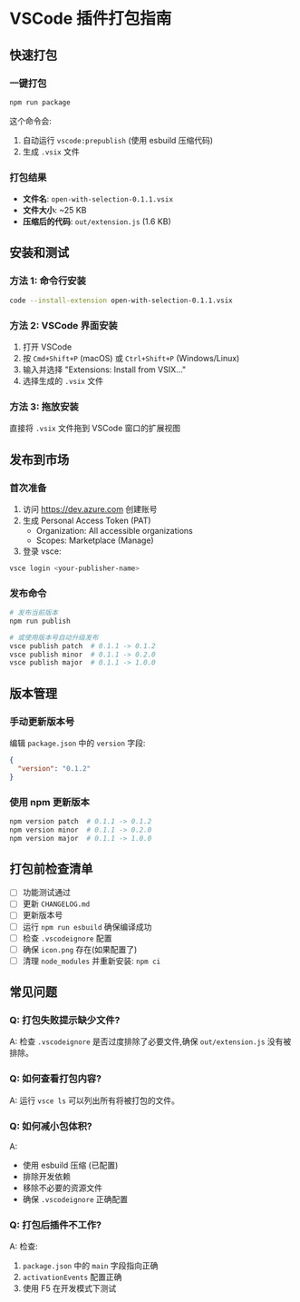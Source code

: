 # VSCode 插件打包指南

## 快速打包

### 一键打包
```bash
npm run package
```

这个命令会:
1. 自动运行 `vscode:prepublish` (使用 esbuild 压缩代码)
2. 生成 `.vsix` 文件

### 打包结果
- **文件名**: `open-with-selection-0.1.1.vsix`
- **文件大小**: ~25 KB
- **压缩后的代码**: `out/extension.js` (1.6 KB)

## 安装和测试

### 方法 1: 命令行安装
```bash
code --install-extension open-with-selection-0.1.1.vsix
```

### 方法 2: VSCode 界面安装
1. 打开 VSCode
2. 按 `Cmd+Shift+P` (macOS) 或 `Ctrl+Shift+P` (Windows/Linux)
3. 输入并选择 "Extensions: Install from VSIX..."
4. 选择生成的 `.vsix` 文件

### 方法 3: 拖放安装
直接将 `.vsix` 文件拖到 VSCode 窗口的扩展视图

## 发布到市场

### 首次准备
1. 访问 https://dev.azure.com 创建账号
2. 生成 Personal Access Token (PAT)
   - Organization: All accessible organizations
   - Scopes: Marketplace (Manage)
3. 登录 vsce:
```bash
vsce login <your-publisher-name>
```

### 发布命令
```bash
# 发布当前版本
npm run publish

# 或使用版本号自动升级发布
vsce publish patch  # 0.1.1 -> 0.1.2
vsce publish minor  # 0.1.1 -> 0.2.0
vsce publish major  # 0.1.1 -> 1.0.0
```

## 版本管理

### 手动更新版本号
编辑 `package.json` 中的 `version` 字段:
```json
{
  "version": "0.1.2"
}
```

### 使用 npm 更新版本
```bash
npm version patch  # 0.1.1 -> 0.1.2
npm version minor  # 0.1.1 -> 0.2.0
npm version major  # 0.1.1 -> 1.0.0
```

## 打包前检查清单

- [ ] 功能测试通过
- [ ] 更新 `CHANGELOG.md`
- [ ] 更新版本号
- [ ] 运行 `npm run esbuild` 确保编译成功
- [ ] 检查 `.vscodeignore` 配置
- [ ] 确保 `icon.png` 存在(如果配置了)
- [ ] 清理 `node_modules` 并重新安装: `npm ci`

## 常见问题

### Q: 打包失败提示缺少文件?
A: 检查 `.vscodeignore` 是否过度排除了必要文件,确保 `out/extension.js` 没有被排除。

### Q: 如何查看打包内容?
A: 运行 `vsce ls` 可以列出所有将被打包的文件。

### Q: 如何减小包体积?
A: 
- 使用 esbuild 压缩 (已配置)
- 排除开发依赖
- 移除不必要的资源文件
- 确保 `.vscodeignore` 正确配置

### Q: 打包后插件不工作?
A: 检查:
1. `package.json` 中的 `main` 字段指向正确
2. `activationEvents` 配置正确
3. 使用 F5 在开发模式下测试
